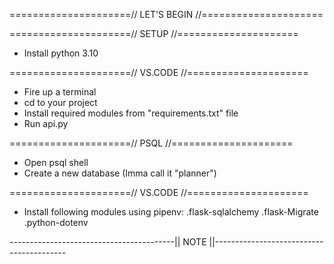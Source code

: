 

=====================//  LET'S BEGIN  //=====================


=====================//  SETUP  //=====================
- Install python 3.10

=====================//  VS.CODE //=====================

- Fire up a terminal
- cd to your project
- Install required modules from "requirements.txt" file
- Run api.py

=====================//  PSQL  //=====================

- Open psql shell
- Create a new database (Imma call it "planner")

=====================//  VS.CODE //=====================

- Install following modules using pipenv:
        .flask-sqlalchemy
        .flask-Migrate
        .python-dotenv

        
-----------------------------------------||  NOTE  ||-----------------------------------------
